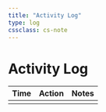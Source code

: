 ```yaml
---
title: "Activity Log"
type: log
cssclass: cs-note
---
```


# Activity Log

| Time | Action | Notes |
|------|--------|-------|
|      |        |       |

